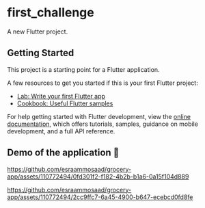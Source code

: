 # first_challenge

A new Flutter project.

## Getting Started

This project is a starting point for a Flutter application.

A few resources to get you started if this is your first Flutter project:

- [Lab: Write your first Flutter app](https://docs.flutter.dev/get-started/codelab)
- [Cookbook: Useful Flutter samples](https://docs.flutter.dev/cookbook)

For help getting started with Flutter development, view the
[online documentation](https://docs.flutter.dev/), which offers tutorials,
samples, guidance on mobile development, and a full API reference.

 ## Demo of the application 🎥

https://github.com/esraammosaad/grocery-app/assets/110772494/0fd301f2-f182-4b2b-b1a6-0a15f104d889

https://github.com/esraammosaad/grocery-app/assets/110772494/2cc9ffc7-6a45-4900-b647-ecebcd0fd8fe





